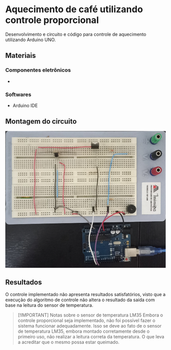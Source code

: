 # Aquecimento de café utilizando controle proporcional

Desenvolvimento e circuito e código para controle de aquecimento utilizando Arduino UNO.

## Materiais

### Componentes eletrônicos

- 

### Softwares

- Arduino IDE

## Montagem do circuito

![Pinout](./pictures/pinout.jpg)

## Resultados

O controle implementado não apresenta resultados satisfatórios, visto que a execução do algoritmo de controle não altera o resultado da saída com base na leitura do sensor de temperatura.

> [!IMPORTANT] Notas sobre o sensor de temperatura LM35
> Embora o controle proporcional seja implementado, não foi possível fazer o sistema funcionar adequadamente. Isso se deve ao fato de o sensor de temperatura LM35, embora montado corretamente desde o primeiro uso, não realizar a leitura correta da temperatura. O que leva a acreditar que o mesmo possa estar queimado.

